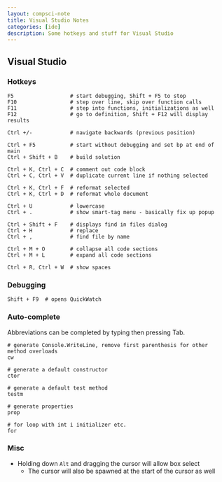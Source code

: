 ```yaml
---
layout: compsci-note
title: Visual Studio Notes
categories: [ide]
description: Some hotkeys and stuff for Visual Studio
---
```


## Visual Studio

### Hotkeys

```text
F5                  # start debugging, Shift + F5 to stop
F10                 # step over line, skip over function calls
F11                 # step into functions, initializations as well
F12                 # go to definition, Shift + F12 will display results

Ctrl +/-            # navigate backwards (previous position)

Ctrl + F5           # start without debugging and set bp at end of main
Ctrl + Shift + B    # build solution

Ctrl + K, Ctrl + C  # comment out code block
Ctrl + C, Ctrl + V  # duplicate current line if nothing selected

Ctrl + K, Ctrl + F  # reformat selected
Ctrl + K, Ctrl + D  # reformat whole document

Ctrl + U            # lowercase
Ctrl + .            # show smart-tag menu - basically fix up popup

Ctrl + Shift + F    # displays find in files dialog
Ctrl + H            # replace
Ctrl + ,            # find file by name

Ctrl + M + O        # collapse all code sections
Ctrl + M + L        # expand all code sections

Ctrl + R, Ctrl + W  # show spaces
```

### Debugging

```text
Shift + F9  # opens QuickWatch
```

### Auto-complete

Abbreviations can be completed by typing then pressing Tab.

```text
# generate Console.WriteLine, remove first parenthesis for other method overloads
cw

# generate a default constructor
ctor

# generate a default test method
testm

# generate properties
prop

# for loop with int i initializer etc.
for
```

### Misc

* Holding down `Alt` and dragging the cursor will allow box select
  * The cursor will also be spawned at the start of the cursor as well
